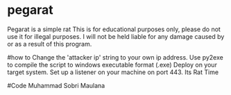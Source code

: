 # pegarat
Pegarat is a simple rat
This is for educational purposes only, please do not use it for
illegal purposes. I will not be held liable for any damage caused
by or as a result of this program.

#how to
Change the 'attacker ip' string to your own ip address.
Use py2exe to compile the script to windows executable format (.exe)
Deploy on your target system.
Set up a listener on your machine on port 443.
Its Rat Time

#Code
Muhammad Sobri Maulana
